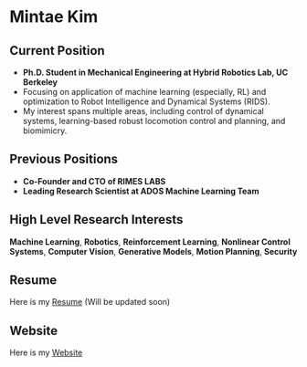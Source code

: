 # Mintae Kim

## Current Position
- **Ph.D. Student in Mechanical Engineering at Hybrid Robotics Lab, UC Berkeley**
- Focusing on application of machine learning (especially, RL) and optimization to Robot Intelligence and Dynamical Systems (RIDS).
- My interest spans multiple areas, including control of dynamical systems, learning-based robust locomotion control and planning, and biomimicry.

## Previous Positions
- **Co-Founder and CTO of RIMES LABS**  
- **Leading Research Scientist at ADOS Machine Learning Team**

## High Level Research Interests
**Machine Learning**, **Robotics**, **Reinforcement Learning**, **Nonlinear Control Systems**, **Computer Vision**, **Generative Models**, **Motion Planning**, **Security**

## Resume
Here is my [Resume](./Resume_Mintae_Martin_Kim.pdf) (Will be updated soon)

## Website
Here is my [Website](https://sites.google.com/view/mintae-kim)
